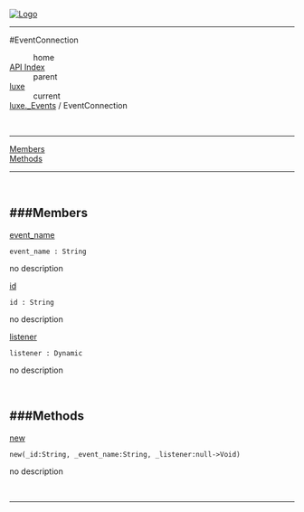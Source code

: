 
[![Logo](../../../images/logo.png)](../../../index.html)

---

#EventConnection


&emsp;&emsp;&emsp;home   
[API Index](../../../api/index.html#luxe._Events)   
&emsp;&emsp;&emsp;parent    
[luxe](../)     
&emsp;&emsp;&emsp;current    
[luxe._Events](./) / EventConnection

<br/>

---


[Members](#Members)   
[Methods](#Methods)   


---

&nbsp;   

<a class="lift" name="Members" ></a>
###Members   
---
<a class="lift" name="event_name" href="#event_name">event_name</a>



`event_name : String`

<span class="small_desc_flat"> no description </span>   

<a class="lift" name="id" href="#id">id</a>



`id : String`

<span class="small_desc_flat"> no description </span>   

<a class="lift" name="listener" href="#listener">listener</a>



`listener : Dynamic`

<span class="small_desc_flat"> no description </span>   

&nbsp;   

<a class="lift" name="Methods" ></a>
###Methods   
---
<a class="lift" name="new" href="#new">new</a>



`new(_id:String, _event_name:String, _listener:null->Void) `

<span class="small_desc_flat"> no description </span>   



&nbsp;
&nbsp;
&nbsp;

---  


&nbsp;   
&nbsp;   